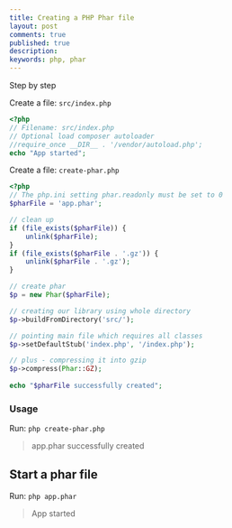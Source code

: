 ```yaml
---
title: Creating a PHP Phar file
layout: post
comments: true
published: true
description: 
keywords: php, phar
---
```


Step by step

Create a file: `src/index.php`

```php
<?php 
// Filename: src/index.php
// Optional load composer autoloader
//require_once __DIR__ . '/vendor/autoload.php';
echo "App started";
```

Create a file: `create-phar.php`

```php
<?php
// The php.ini setting phar.readonly must be set to 0
$pharFile = 'app.phar';

// clean up
if (file_exists($pharFile)) {
    unlink($pharFile);
}
if (file_exists($pharFile . '.gz')) {
    unlink($pharFile . '.gz');
}

// create phar
$p = new Phar($pharFile);

// creating our library using whole directory  
$p->buildFromDirectory('src/');

// pointing main file which requires all classes  
$p->setDefaultStub('index.php', '/index.php');

// plus - compressing it into gzip  
$p->compress(Phar::GZ);
   
echo "$pharFile successfully created";
```

### Usage

Run: `php create-phar.php`

> app.phar successfully created

## Start a phar file

Run: `php app.phar`

> App started